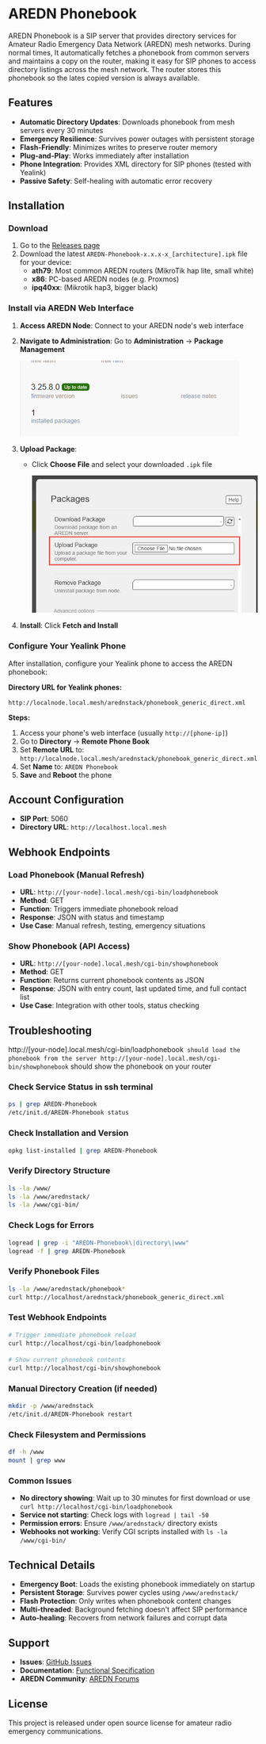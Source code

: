 # AREDN Phonebook

AREDN Phonebook is a SIP server that provides directory services for Amateur Radio Emergency Data Network (AREDN) mesh networks. During normal times, It automatically fetches a phonebook from common servers and maintains a copy on the router, making it easy for SIP phones to access directory listings across the mesh network. The router stores this phonebook so the lates copied version is always available.

## Features

- **Automatic Directory Updates**: Downloads phonebook from mesh servers every 30 minutes
- **Emergency Resilience**: Survives power outages with persistent storage
- **Flash-Friendly**: Minimizes writes to preserve router memory
- **Plug-and-Play**: Works immediately after installation
- **Phone Integration**: Provides XML directory for SIP phones (tested with Yealink)
- **Passive Safety**: Self-healing with automatic error recovery

## Installation

### Download

1. Go to the [Releases page](https://github.com/dhamstack/AREDN-Phonebook/releases)
2. Download the latest `AREDN-Phonebook-x.x.x-x_[architecture].ipk` file for your device:
   - **ath79**: Most common AREDN routers (MikroTik hap lite, small white)
   - **x86**: PC-based AREDN nodes (e.g. Proxmos)
   - **ipq40xx**: (Mikrotik hap3, bigger black)

### Install via AREDN Web Interface

1. **Access AREDN Node**: Connect to your AREDN node's web interface

2. **Navigate to Administration**: Go to **Administration** → **Package Management**

   ![Package Management Screen](images/package-management.png)

3. **Upload Package**:
   - Click **Choose File** and select your downloaded `.ipk` file

     ![Upload Package Dialog](images/upload-package.png)

4. **Install**: Click **Fetch and Install**

### Configure Your Yealink Phone

After installation, configure your Yealink phone to access the AREDN phonebook:

**Directory URL for Yealink phones:**
```
http://localnode.local.mesh/arednstack/phonebook_generic_direct.xml
```

**Steps:**
1. Access your phone's web interface (usually `http://[phone-ip]`)
2. Go to **Directory** → **Remote Phone Book**
3. Set **Remote URL** to: `http://localnode.local.mesh/arednstack/phonebook_generic_direct.xml`
4. Set **Name** to: `AREDN Phonebook`
5. **Save** and **Reboot** the phone

## Account Configuration

- **SIP Port**: 5060
- **Directory URL**: `http://localhost.local.mesh`

## Webhook Endpoints

### Load Phonebook (Manual Refresh)
- **URL**: `http://[your-node].local.mesh/cgi-bin/loadphonebook`
- **Method**: GET
- **Function**: Triggers immediate phonebook reload
- **Response**: JSON with status and timestamp
- **Use Case**: Manual refresh, testing, emergency situations

### Show Phonebook (API Access)
- **URL**: `http://[your-node].local.mesh/cgi-bin/showphonebook`
- **Method**: GET
- **Function**: Returns current phonebook contents as JSON
- **Response**: JSON with entry count, last updated time, and full contact list
- **Use Case**: Integration with other tools, status checking

## Troubleshooting

http://[your-node].local.mesh/cgi-bin/loadphonebook` should load the phonebook from the server
http://[your-node].local.mesh/cgi-bin/showphonebook` should show the phonebook on your router

### Check Service Status in ssh terminal
```bash
ps | grep AREDN-Phonebook
/etc/init.d/AREDN-Phonebook status
```

### Check Installation and Version
```bash
opkg list-installed | grep AREDN-Phonebook
```

### Verify Directory Structure
```bash
ls -la /www/
ls -la /www/arednstack/
ls -la /www/cgi-bin/
```

### Check Logs for Errors
```bash
logread | grep -i "AREDN-Phonebook\|directory\|www"
logread -f | grep AREDN-Phonebook
```

### Verify Phonebook Files
```bash
ls -la /www/arednstack/phonebook*
curl http://localhost/arednstack/phonebook_generic_direct.xml
```

### Test Webhook Endpoints
```bash
# Trigger immediate phonebook reload
curl http://localhost/cgi-bin/loadphonebook

# Show current phonebook contents
curl http://localhost/cgi-bin/showphonebook
```

### Manual Directory Creation (if needed)
```bash
mkdir -p /www/arednstack
/etc/init.d/AREDN-Phonebook restart
```

### Check Filesystem and Permissions
```bash
df -h /www
mount | grep www
```

### Common Issues

- **No directory showing**: Wait up to 30 minutes for first download or use `curl http://localhost/cgi-bin/loadphonebook`
- **Service not starting**: Check logs with `logread | tail -50`
- **Permission errors**: Ensure `/www/arednstack/` directory exists
- **Webhooks not working**: Verify CGI scripts installed with `ls -la /www/cgi-bin/`

## Technical Details

- **Emergency Boot**: Loads the existing phonebook immediately on startup
- **Persistent Storage**: Survives power cycles using `/www/arednstack/`
- **Flash Protection**: Only writes when phonebook content changes
- **Multi-threaded**: Background fetching doesn't affect SIP performance
- **Auto-healing**: Recovers from network failures and corrupt data

## Support

- **Issues**: [GitHub Issues](https://github.com/dhamstack/AREDN-Phonebook/issues)
- **Documentation**: [Functional Specification](AREDN-phonebook-fsd.md)
- **AREDN Community**: [AREDN Forums](https://www.arednmesh.org/)

## License

This project is released under open source license for amateur radio emergency communications.
